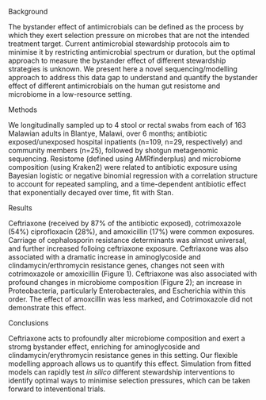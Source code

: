 Background

The bystander effect of antimicrobials can be defined as the process by which
they exert selection pressure on microbes that are not the intended treatment
target. Current antimicrobial stewardship protocols aim to minimise it by
restricting antimicrobial spectrum or duration, but the optimal approach to
measure the bystander effect of different stewardship strategies is unknown. We
present here a novel sequencing/modelling approach to address this data gap to
understand and quantify the bystander effect of different antimicrobials on the
human gut resistome and microbiome in a low-resource setting.

Methods

We longitudinally sampled up to 4 stool or rectal swabs from each of 163
Malawian adults in Blantye, Malawi, over 6 months; antibiotic exposed/unexposed
hospital inpatients (n=109, n=29, respectively) and community members (n=25),
followed by shotgun metagenomic sequencing. Resistome (defined using
AMRfinderplus) and microbiome composition (using Kraken2) were related to
antibiotic exposure using Bayesian logistic or negative binomial regression with
a correlation structure to account for repeated sampling, and a time-dependent
antibiotic effect that exponentially decayed over time, fit with Stan.

Results 

Ceftriaxone (received by 87% of the antibiotic exposed), cotrimoxazole (54%)
ciprofloxacin (28%), and amoxicillin (17%) were common exposures. Carriage of
cephalosporin resistance determinants was almost universal, and further
increased folloing ceftriaxone exposure. Ceftriaxone was also associated with a
dramatic increase in aminoglycoside and clindamycin/erthromycin resistance
genes, changes not seen with cotrimoxazole or amoxicillin (Figure 1).
Ceftriaxone was also associated with profound changes in microbiome composition
(Figure 2); an increase in Proteobacteria, particularly Enterobacterales, and
Escherichia within this order. The effect of amoxcillin was less marked, and
Cotrimoxazole did not demonstrate this effect.

Conclusions

Ceftriaxone acts to profoundly alter microbiome composition and exert a stromg
bystander effect, enriching for aminoglycoside and clindamycin/erythromycin
resistance genes in this setting. Our flexible modelling approach allows us to
quantify this effect. Simulation from fitted models can rapidly test *in silico*
different stewardship interventions to identify optimal ways to minimise
selection pressures, which can be taken forward to inteventional trials.
